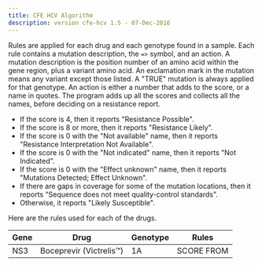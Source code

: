 ```yaml
---
title: CFE HCV Algorithm
description: version cfe-hcv 1.5 - 07-Dec-2016
---
```


Rules are applied for each drug and each genotype found in a sample. Each rule
contains a mutation description, the `=>` symbol, and an action. A mutation
description is the position number of an amino acid within the gene region,
plus a variant amino acid. An exclamation mark in the mutation means any
variant except those listed. A "TRUE" mutation is always applied for that
genotype. An action is either a number that adds to the score, or a name in
quotes. The program adds up all the scores and collects all the names, before
deciding on a resistance report.

* If the score is 4, then it reports "Resistance Possible".
* If the score is 8 or more, then it reports "Resistance Likely".
* If the score is 0 with the "Not available" name, then it reports "Resistance
    Interpretation Not Available".
* If the score is 0 with the "Not indicated" name, then it reports
    "Not Indicated".
* If the score is 0 with the "Effect unknown" name, then it reports "Mutations
    Detected; Effect Unknown".
* If there are gaps in coverage for some of the mutation locations, then it
    reports "Sequence does not meet quality-control standards".
* Otherwise, it reports "Likely Susceptible".

Here are the rules used for each of the drugs.

| Gene | Drug | Genotype | Rules |
|------|------|----------|-------|
| NS3  | Boceprevir (Victrelis™)                                   | 1A | SCORE FROM |